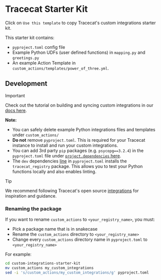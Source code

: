 # Tracecat Starter Kit

Click on `Use this template` to copy Tracecat's custom integrations starter kit.

This starter kit contains:
- `pyproject.toml` config file
- Example Python UDFs (user defined functions) in `mapping.py` and `greetings.py`
- An example Action Template in `custom_actions/templates/power_of_three.yml`.

## Development

> [!IMPORTANT]
> Check out the tutorial on building and syncing custom integrations in our [docs here](https://tracecat.com/docs/tutorials/custom-integrations).

**Note:**
- You can safely delete example Python integrations files and templates under `custom_actions/`
- **Do not** remove `pyproject.toml`. This is required for your Tracecat instance to install and run your custom integrations.
- You can add 3rd party `pip` packages (e.g. `psycopg==3.2.4`) in the `pyproject.toml` file under [`project.dependencies` here](https://github.com/TracecatHQ/custom-integrations-starter-kit/blob/main/pyproject.toml#L11).
- The `dev` dependencies [line](https://github.com/TracecatHQ/custom-integrations-starter-kit/blob/main/pyproject.toml#L26) in `pyproject.toml` installs the `tracecat_registry` package. This allows you to test your Python functions locally and also enables linting.

> [!TIP]
> We recommend following Tracecat's open source [integrations](https://github.com/TracecatHQ/tracecat/tree/main/registry/tracecat_registry) for inspiration and guidance.

### Renaming the package
If you want to rename `custom_actions` to `<your_registry_name>`, you must:
- Pick a package name that is in snakecase
- Rename the `custom_actions` directory to `<your_registry_name>`
- Change every `custom_actions` directory name in `pyproject.toml` to `<your_registry_name>`   

For example:

```bash
cd custom-integrations-starter-kit
mv custom_actions my_custom_integrations
sed -i 's/custom_actions/my_custom_integrations/g' pyproject.toml
``` 

